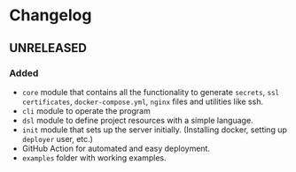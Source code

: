# Changelog

## UNRELEASED
### Added
- `core` module that contains all the functionality to generate `secrets`, `ssl certificates`, `docker-compose.yml`, `nginx` files and utilities like ssh.
- `cli` module to operate the program
- `dsl` module to define project resources with a simple language.
- `init` module that sets up the server initially. (Installing docker, setting up `deployer` user, etc.)
- GitHub Action for automated and easy deployment.
- `examples` folder with working examples.